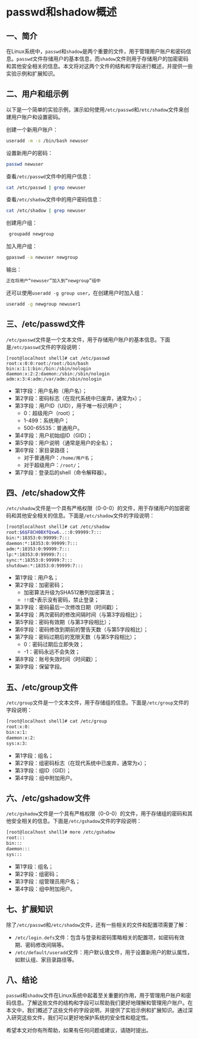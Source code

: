 # passwd和shadow概述



## 一、简介
在Linux系统中，`passwd`和`shadow`是两个重要的文件，用于管理用户账户和密码信息。`passwd`文件存储用户的基本信息，而`shadow`文件则用于存储用户的加密密码和其他安全相关的信息。本文将对这两个文件的结构和字段进行概述，并提供一些实验示例和扩展知识。



## 二、用户和组示例

以下是一个简单的实验示例，演示如何使用`/etc/passwd`和`/etc/shadow`文件来创建用户账户和设置密码。

创建一个新用户账户：

```bash
useradd -m -s /bin/bash newuser
```

设置新用户的密码：

```bash
passwd newuser
```

查看`/etc/passwd`文件中的用户信息：

```bash
cat /etc/passwd | grep newuser
```

查看`/etc/shadow`文件中的用户密码信息：

```bash
cat /etc/shadow | grep newuser
```

创建用户组：

```bash
 groupadd newgroup
```

加入用户组：

```bash
gpasswd -a newuser newgroup
```

输出：

```bash
正在将用户“newuser”加入到“newgroup”组中
```

还可以使用`useradd -g group user`，在创建用户时加入组：

```bash
useradd -g newgroup newuser1
```



## 三、/etc/passwd文件
`/etc/passwd`文件是一个文本文件，用于存储用户账户的基本信息。下面是`/etc/passwd`文件的字段说明：

```
[root@localhost shell]# cat /etc/passwd
root:x:0:0:root:/root:/bin/bash
bin:x:1:1:bin:/bin:/sbin/nologin
daemon:x:2:2:daemon:/sbin:/sbin/nologin
adm:x:3:4:adm:/var/adm:/sbin/nologin
```

- 第1字段：用户名称（用户名）；
- 第2字段：密码标志（在现代系统中已废弃，通常为`x`）；
- 第3字段：用户ID（UID），用于唯一标识用户；
  - 0：超级用户（root）；
  - 1-499：系统用户；
  - 500-65535：普通用户。
- 第4字段：用户初始组ID（GID）；
- 第5字段：用户说明（通常是用户的全名）；
- 第6字段：家目录路径；
  - 对于普通用户：`/home/用户名`；
  - 对于超级用户：`/root/`；
- 第7字段：登录后的shell（命令解释器）。



## 四、/etc/shadow文件

`/etc/shadow`文件是一个具有严格权限（0-0-0）的文件，用于存储用户的加密密码和其他安全相关的信息。下面是`/etc/shadow`文件的字段说明：

```bash
[root@localhost shell]# cat /etc/shadow
root:$6$F8CH0BXfQxw6..::0:99999:7:::
bin:*:18353:0:99999:7:::
daemon:*:18353:0:99999:7:::
adm:*:18353:0:99999:7:::
lp:*:18353:0:99999:7:::
sync:*:18353:0:99999:7:::
shutdown:*:18353:0:99999:7:::
```

- 第1字段：用户名；
- 第2字段：加密密码；
  - 加密算法升级为SHA512散列加密算法；
  - `!!`或`*`表示没有密码，禁止登录；
- 第3字段：密码最后一次修改日期（时间戳）；
- 第4字段：两次密码的修改间隔时间（与第3字段相比）；
- 第5字段：密码有效期（与第3字段相比）；
- 第6字段：密码修改到期前的警告天数（与第5字段相比）；
- 第7字段：密码过期后的宽限天数（与第5字段相比）；
  - 0：密码过期后立即失效；
  - -1：密码永远不会失效；
- 第8字段：账号失效时间（时间戳）；
- 第9字段：保留字段。



## 五、/etc/group文件

`/etc/group`文件是一个文本文件，用于存储组的信息。下面是`/etc/group`文件的字段说明：

```bash
[root@localhost shell]# cat /etc/group
root:x:0:
bin:x:1:
daemon:x:2:
sys:x:3:
```

- 第1字段：组名；
- 第2字段：组密码标志（在现代系统中已废弃，通常为`x`）；
- 第3字段：组ID（GID）；
- 第4字段：组中附加用户。



## 六、/etc/gshadow文件

`/etc/gshadow`文件是一个具有严格权限（0-0-0）的文件，用于存储组的密码和其他安全相关的信息。下面是`/etc/gshadow`文件的字段说明：

```bash
[root@localhost shell]# more /etc/gshadow
root:::
bin:::
daemon:::
sys:::
```

- 第1字段：组名；
- 第2字段：组密码；
- 第3字段：组管理员用户名；
- 第4字段：组中附加用户。



## 七、扩展知识

除了`/etc/passwd`和`/etc/shadow`文件，还有一些相关的文件和配置项需要了解：

- `/etc/login.defs`文件：包含与登录和密码策略相关的配置项，如密码有效期、密码修改间隔等。
- `/etc/default/useradd`文件：用户默认值文件，用于设置新用户的默认属性，如默认组、家目录路径等。



## 八、结论

`passwd`和`shadow`文件在Linux系统中起着至关重要的作用，用于管理用户账户和密码信息。了解这些文件的结构和字段可以帮助我们更好地理解和管理用户账户。在本文中，我们概述了这些文件的字段说明，并提供了实验示例和扩展知识。通过深入研究这些文件，我们可以更好地保护系统的安全性和稳定性。

希望本文对你有所帮助，如果有任何问题或建议，请随时提出。